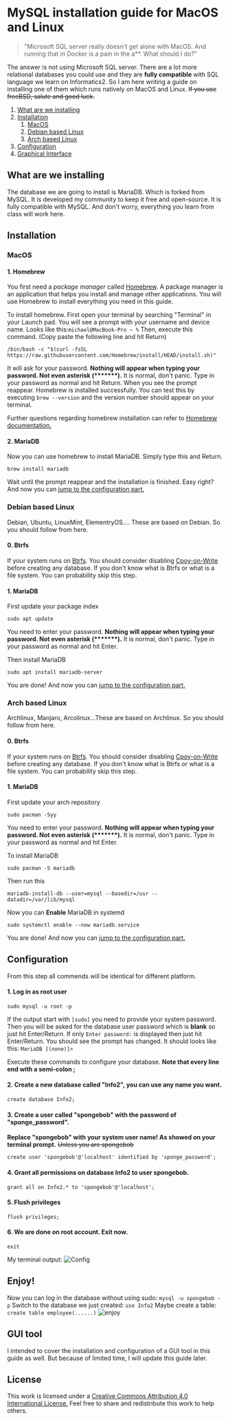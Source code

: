 # MySQL installation guide for MacOS and Linux
> "Microsoft SQL server really doesn't get alone with MacOS. And running that in Docker is a pain in the a**. What should I do?"

The answer is not using Microsoft SQL server. There are a lot more relational databases you could use and they are **fully compatible** with SQL language we learn on Informatics2. So I am here writing a guide on installing one of them which runs natively on MacOS and Linux. ~~If you use freeBSD, salute and good luck.~~

1. [What are we installing](#what-are-we-installing)
2. [Installation](#installation)
    1. [MacOS](#macos)
    2. [Debian based Linux](#debian-based-linux)
    3. [Arch based Linux](#arch-based-linux)
3. [Configuration](#configuration)
4. [Graphical Interface](#gui-tool)

## What are we installing 
The database we are going to install is MariaDB. Which is forked from MySQL. It is developed my community to keep it free and open-source. It is fully compatible with MySQL. And don't worry, everything you learn from class will work here.

## Installation

### MacOS

#### 1. Homebrew
You first need a *package manager* called [Homebrew](https://brew.sh/). A package manager is an application that helps you install and manage other applications. You will use Homebrew to install everything you need in this guide.

To install homebrew. First open your terminal by searching "Terminal" in your Launch pad. You will see a prompt with your username and device name. Looks like this:`michael@MacBook-Pro ~ %` Then, execute this command. (Copy paste the following line and hit Return)
``` 
/bin/bash -c "$(curl -fsSL https://raw.githubusercontent.com/Homebrew/install/HEAD/install.sh)" 
```
It will ask for your password. __Nothing will appear when typing your password. Not even asterisk (*******).__ It is normal, don't panic. Type in your password as normal and hit Return.
When you see the prompt reappear. Homebrew is installed successfully. You can test this by executing `brew --version` and the version number should appear on your terminal.

Further questions regarding homebrew installation can refer to [Homebrew documentation.](https://docs.brew.sh/Installation)
#### 2. MariaDB
Now you can use homebrew to install MariaDB. Simply type this and Return.
``` 
brew install mariadb
```
Wait until the prompt reappear and the installation is finished. Easy right?
And now you can [jump to the configuration part.](#configuration)



### Debian based Linux
Debian, Ubuntu, LinuxMint, ElementryOS.... These are based on Debian. So you should follow from here.

#### 0. Btrfs
If your system runs on [Btrfs](https://wiki.archlinux.org/title/Btrfs). You should consider disabling [Cpoy-on-Write](https://wiki.archlinux.org/title/Btrfs#Copy-on-Write_(CoW)) before creating any database. 
If you don't know what is Btrfs or what is a file system. You can probability skip this step.

#### 1. MariaDB
First update your package index
```
sudo apt update
```
You need to enter your password. __Nothing will appear when typing your password. Not even asterisk (*******).__ It is normal, don't panic. Type in your password as normal and hit Enter.

Then install MariaDB
```
sudo apt install mariadb-server
```
You are done! And now you can [jump to the configuration part.](#configuration)

### Arch based Linux
Archlinux, Manjaro, Arcolinux...These are based on Archlinux. So you should follow from here.

#### 0. Btrfs
If your system runs on [Btrfs](https://wiki.archlinux.org/title/Btrfs). You should consider disabling [Cpoy-on-Write](https://wiki.archlinux.org/title/Btrfs#Copy-on-Write_(CoW)) before creating any database. 
If you don't know what is Btrfs or what is a file system. You can probability skip this step.

#### 1. MariaDB
First update your arch repository
```
sudo pacman -Syy
```
You need to enter your password. __Nothing will appear when typing your password. Not even asterisk (*******).__ It is normal, don't panic. Type in your password as normal and hit Enter.

To install MariaDB
```
sudo pacman -S mariadb
```
Then run this
```
mariadb-install-db --user=mysql --basedir=/usr --datadir=/var/lib/mysql
```
Now you can **Enable** MariaDB in systemd
```
sudo systemctl enable --now mariadb.service
```
You are done! And now you can [jump to the configuration part.](#configuration)

## Configuration
From this step all commends will be identical for different platform.

#### 1. Log in as root user
```
sudo mysql -u root -p
```
If the output start with `[sudo]` you need to provide your system password. Then you will be asked for the database user password which is **blank** so just hit Enter/Return.
If only `Enter password:` is displayed then just hit Enter/Return.
You should see the prompt has changed. It should looks like this: `MariaDB [(none)]>`

Execute these commands to configure your database. **Note that every line end with a semi-colon ;**
#### 2. Create a new database called "Info2", you can use any name you want.
```
create database Info2;
```
#### 3. Create a user called "spongebob" with the password of "sponge_password". 
**Replace "spongebob" with your system user name! As showed on your terminal prompt.**  ~~Unless you are spongebob~~
```
create user 'spongebob'@'localhost' identified by 'sponge_password';
```
#### 4. Grant all permissions on database Info2 to user spongebob.
```
grant all on Info2.* to 'spongebob'@'localhost';
```
#### 5. Flush privileges
``` 
flush privileges;
```
#### 6. We are done on root account. Exit now.
```
exit
```
My terminal output:
![Config](https://i.ibb.co/v4NcbxH/Screenshot-2022-03-02-001905.png)

## Enjoy!
Now you can log in the database without using sudo: `mysql -u spongebob -p`
Switch to the database we just created: `use Info2`
Maybe create a table: `create table employee(......)`
![enjoy](https://i.ibb.co/1dBc12T/Screenshot-2022-03-02-010021.png)

## GUI tool
I intended to cover the installation and configuration of a GUI tool in this guide as well. But because of limited time, I will update this guide later.

## License
This work is licensed under a [Creative Commons Attribution 4.0 International License.](https://creativecommons.org/licenses/by/4.0/)
Feel free to share and redistribute this work to help others.
